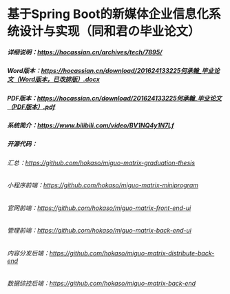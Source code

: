 # 基于Spring Boot的新媒体企业信息化系统设计与实现（同和君の毕业论文）

##### 详细说明：https://hocassian.cn/archives/tech/7895/
##### Word版本：https://hocassian.cn/download/201624133225何承翰_毕业论文（Word版本，已改排版）.docx
##### PDF版本：https://hocassian.cn/download/201624133225何承翰_毕业论文（PDF版本）.pdf
##### 系统简介：https://www.bilibili.com/video/BV1NQ4y1N7Lf
##### 开源代码：
###### 汇总：https://github.com/hokaso/miguo-matrix-graduation-thesis
###### 小程序前端：https://github.com/hokaso/miguo-matrix-miniprogram
###### 官网前端：https://github.com/hokaso/miguo-matrix-front-end-ui
###### 管理前端：https://github.com/hokaso/miguo-matrix-back-end-ui
###### 内容分发后端：https://github.com/hokaso/miguo-matrix-distribute-back-end
###### 数据综控后端：https://github.com/hokaso/miguo-matrix-back-end
